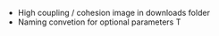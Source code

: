 - High coupling / cohesion image in downloads folder
- Naming convetion for optional parameters T<type>